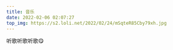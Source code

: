 ```yaml
---
title: 音乐
date: 2022-02-06 02:07:27
top_img: https://s2.loli.net/2022/02/24/mSqteR85Cby79xh.jpg
---
```


听歌听歌听歌😋
